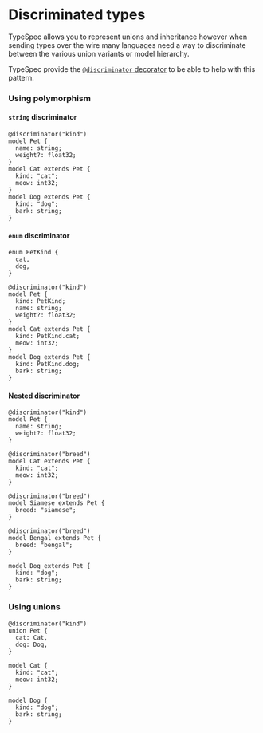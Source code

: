 # Discriminated types

TypeSpec allows you to represent unions and inheritance however when sending types over the wire many languages need a way to discriminate between the various union variants or model hierarchy.

TypeSpec provide the [`@discriminator` decorator](./built-in-decorators#@discriminator) to be able to help with this pattern.

### Using polymorphism

#### `string` discriminator

```typespec
@discriminator("kind")
model Pet {
  name: string;
  weight?: float32;
}
model Cat extends Pet {
  kind: "cat";
  meow: int32;
}
model Dog extends Pet {
  kind: "dog";
  bark: string;
}
```

#### `enum` discriminator

```typespec
enum PetKind {
  cat,
  dog,
}

@discriminator("kind")
model Pet {
  kind: PetKind;
  name: string;
  weight?: float32;
}
model Cat extends Pet {
  kind: PetKind.cat;
  meow: int32;
}
model Dog extends Pet {
  kind: PetKind.dog;
  bark: string;
}
```

#### Nested discriminator

```tsp
@discriminator("kind")
model Pet {
  name: string;
  weight?: float32;
}

@discriminator("breed")
model Cat extends Pet {
  kind: "cat";
  meow: int32;
}

@discriminator("breed")
model Siamese extends Pet {
  breed: "siamese";
}

@discriminator("breed")
model Bengal extends Pet {
  breed: "bengal";
}

model Dog extends Pet {
  kind: "dog";
  bark: string;
}
```

### Using unions

```typespec
@discriminator("kind")
union Pet {
  cat: Cat,
  dog: Dog,
}

model Cat {
  kind: "cat";
  meow: int32;
}

model Dog {
  kind: "dog";
  bark: string;
}
```
